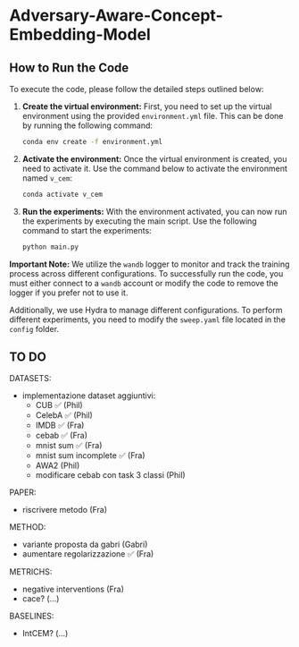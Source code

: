 # Adversary-Aware-Concept-Embedding-Model
## How to Run the Code

To execute the code, please follow the detailed steps outlined below:

1. **Create the virtual environment:**
   First, you need to set up the virtual environment using the provided `environment.yml` file. This can be done by running the following command:
   ```sh
   conda env create -f environment.yml
   ```

2. **Activate the environment:**
   Once the virtual environment is created, you need to activate it. Use the command below to activate the environment named `v_cem`:
   ```sh
   conda activate v_cem
   ```

3. **Run the experiments:**
   With the environment activated, you can now run the experiments by executing the main script. Use the following command to start the experiments:
   ```sh
   python main.py
   ```

**Important Note:** We utilize the `wandb` logger to monitor and track the training process across different configurations. To successfully run the code, you must either connect to a `wandb` account or modify the code to remove the logger if you prefer not to use it.

Additionally, we use Hydra to manage different configurations. To perform different experiments, you need to modify the `sweep.yaml` file located in the `config` folder.


## TO DO
DATASETS:
- implementazione dataset aggiuntivi: 
   - CUB ✅ (Phil)
   - CelebA ✅ (Phil)
   - IMDB ✅ (Fra)
   - cebab ✅ (Fra)
   - mnist sum ✅ (Fra)
   - mnist sum incomplete ✅ (Fra)
   - AWA2 (Phil)
   - modificare cebab con task 3 classi (Phil)

PAPER:
- riscrivere metodo (Fra)

METHOD:
- variante proposta da gabri (Gabri)
- aumentare regolarizzazione ✅ (Fra)

METRICHS:
- negative interventions (Fra)
- cace? (...)

BASELINES:
- IntCEM? (...)

